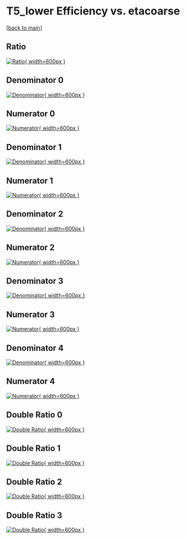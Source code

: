 # T5_lower Efficiency vs. etacoarse

[[back to main](./)]



## Ratio

[![Ratio](../mtv/var/T5_lower_xtr_11_1_eff_etacoarse.png){ width=600px }](../mtv/var/T5_lower_xtr_11_1_eff_etacoarse.pdf)

## Denominator 0

[![Denominator](../mtv/den/T5_lower_xtr_11_1_eff_etacoarse_den0.png){ width=600px }](../mtv/den/T5_lower_xtr_11_1_eff_etacoarse_den0.pdf)

## Numerator 0

[![Numerator](../mtv/num/T5_lower_xtr_11_1_eff_etacoarse_num0.png){ width=600px }](../mtv/num/T5_lower_xtr_11_1_eff_etacoarse_num0.pdf)

## Denominator 1

[![Denominator](../mtv/den/T5_lower_xtr_11_1_eff_etacoarse_den1.png){ width=600px }](../mtv/den/T5_lower_xtr_11_1_eff_etacoarse_den1.pdf)

## Numerator 1

[![Numerator](../mtv/num/T5_lower_xtr_11_1_eff_etacoarse_num1.png){ width=600px }](../mtv/num/T5_lower_xtr_11_1_eff_etacoarse_num1.pdf)

## Denominator 2

[![Denominator](../mtv/den/T5_lower_xtr_11_1_eff_etacoarse_den2.png){ width=600px }](../mtv/den/T5_lower_xtr_11_1_eff_etacoarse_den2.pdf)

## Numerator 2

[![Numerator](../mtv/num/T5_lower_xtr_11_1_eff_etacoarse_num2.png){ width=600px }](../mtv/num/T5_lower_xtr_11_1_eff_etacoarse_num2.pdf)

## Denominator 3

[![Denominator](../mtv/den/T5_lower_xtr_11_1_eff_etacoarse_den3.png){ width=600px }](../mtv/den/T5_lower_xtr_11_1_eff_etacoarse_den3.pdf)

## Numerator 3

[![Numerator](../mtv/num/T5_lower_xtr_11_1_eff_etacoarse_num3.png){ width=600px }](../mtv/num/T5_lower_xtr_11_1_eff_etacoarse_num3.pdf)

## Denominator 4

[![Denominator](../mtv/den/T5_lower_xtr_11_1_eff_etacoarse_den4.png){ width=600px }](../mtv/den/T5_lower_xtr_11_1_eff_etacoarse_den4.pdf)

## Numerator 4

[![Numerator](../mtv/num/T5_lower_xtr_11_1_eff_etacoarse_num4.png){ width=600px }](../mtv/num/T5_lower_xtr_11_1_eff_etacoarse_num4.pdf)

## Double Ratio 0

[![Double Ratio](../mtv/ratio/T5_lower_xtr_11_1_eff_etacoarse_ratio0.png){ width=600px }](../mtv/ratio/T5_lower_xtr_11_1_eff_etacoarse_ratio0.pdf)

## Double Ratio 1

[![Double Ratio](../mtv/ratio/T5_lower_xtr_11_1_eff_etacoarse_ratio1.png){ width=600px }](../mtv/ratio/T5_lower_xtr_11_1_eff_etacoarse_ratio1.pdf)

## Double Ratio 2

[![Double Ratio](../mtv/ratio/T5_lower_xtr_11_1_eff_etacoarse_ratio2.png){ width=600px }](../mtv/ratio/T5_lower_xtr_11_1_eff_etacoarse_ratio2.pdf)

## Double Ratio 3

[![Double Ratio](../mtv/ratio/T5_lower_xtr_11_1_eff_etacoarse_ratio3.png){ width=600px }](../mtv/ratio/T5_lower_xtr_11_1_eff_etacoarse_ratio3.pdf)

